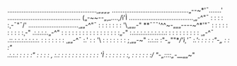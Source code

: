 ……………………………....…………._¸„„„„_
……………………....…………...„--~*'¯…….'\
………….…....………………… („-~~--„¸_….,/ì'Ì
……....………….………….¸„-^"¯ : : : : :¸-¯"¯/'
………....……………¸„„-^"¯ : : : : : : : '\¸„„,-"
**¯¯¯'^^~-„„„----~^*'"¯ : : : : : : : : : :¸-"
.:.:.:.:.„-^" : : : : : : : : : : : : : : : : :„-"
:.:.:.:.:.:.:.:.:.:.: : : : : : : : : : ¸„-^¯
.::.:.:.:.:.:.:.:. : : : : : : : ¸„„-^¯
:.' : : '\ : : : : : : : ;¸„„-~"
:.:.:: :"-„""***/*'ì¸'¯
:.': : : : :"-„ : : :"\
.:.:.: : : : :" : : : : \,
:.: : : : : : : : : : : : 'Ì
: : : : : : :, : : : : : :/
"-„_::::_„-*__„„~"
